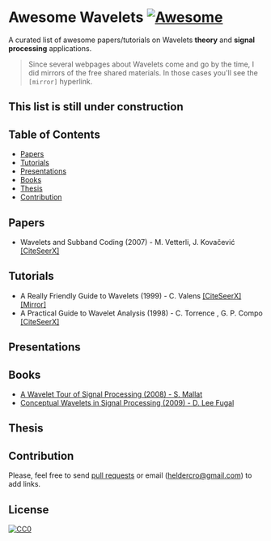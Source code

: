 # Awesome Wavelets [![Awesome](https://cdn.rawgit.com/sindresorhus/awesome/d7305f38d29fed78fa85652e3a63e154dd8e8829/media/badge.svg)](https://github.com/helderc/awesome-wavelets)

A curated list of awesome papers/tutorials on Wavelets **theory** and **signal processing** applications.

> Since several webpages about Wavelets come and go by the time, I did mirrors of the free shared materials. In those cases you'll see the `[mirror]` hyperlink.

## This list is still under construction


## Table of Contents
- [Papers](#papers)
- [Tutorials](#tutorials)
- [Presentations](#presentations)
- [Books](#books)
- [Thesis](#thesis)
- [Contribution](#contribution)


## Papers
- Wavelets and Subband Coding (2007) - M. Vetterli, J. Kovačević [[CiteSeerX]](http://citeseerx.ist.psu.edu/viewdoc/summary?doi=10.1.1.459.2706)


## Tutorials
- A Really Friendly Guide to Wavelets (1999) - C. Valens [[CiteSeerX]](http://citeseerx.ist.psu.edu/viewdoc/summary?doi=10.1.1.34.29) [[Mirror]](https://app.box.com/s/xft36gdixmpfeiwms8bp2ds014ufumue)
- A Practical Guide to Wavelet Analysis (1998) - C. Torrence , G. P. Compo [[CiteSeerX]](http://citeseerx.ist.psu.edu/viewdoc/summary?doi=10.1.1.28.1738)


## Presentations


## Books
- [A Wavelet Tour of Signal Processing (2008) - S. Mallat](https://www.ceremade.dauphine.fr/~peyre/wavelet-tour/)
- [Conceptual Wavelets in Signal Processing (2009) - D. Lee Fugal](http://www.conceptualwavelets.com/)


## Thesis


## Contribution

Please, feel free to send [pull requests](https://github.com/helderc/awesome-wavelets/pulls) or email (heldercro@gmail.com) to add links.


## License

[![CC0](http://i.creativecommons.org/p/zero/1.0/88x31.png)](http://creativecommons.org/publicdomain/zero/1.0/)
